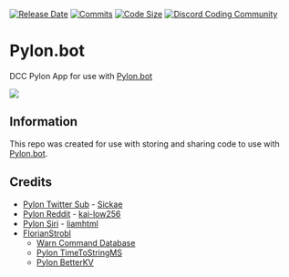 [![Release Date](https://img.shields.io/github/release-date/New-Horizon-Network/Pylon-Bot)](https://github.com/New-Horizon-Network/Pylon-Bot/releases)
[![Commits](https://img.shields.io/github/last-commit/New-Horizon-Network/Pylon-Bot/main)](https://github.com/New-Horizon-Network/Pylon-Bot)
[![Code Size](https://img.shields.io/github/languages/code-size/New-Horizon-Network/Pylon-Bot)](https://github.com/New-Horizon-Network/Pylon-Bot)
[![Discord Coding Community](https://discordapp.com/api/guilds/801125364218200074/widget.png?style=shield)](https://dsc.gg/discord-coding-community)

# Pylon.bot
DCC Pylon App for use with [Pylon.bot](https://Pylon.bot)

![](https://raw.githubusercontent.com/New-Horizon-Network/Pylon-Bot/master/images/Screenshot_2020-11-01_02-25-13.png)

## Information


This repo was created for use with storing and sharing code to use with [Pylon.bot](https://Pylon.bot).


## Credits

 - [Pylon Twitter Sub](https://github.com/Sickae/pylon-twitter-sub) - [Sickae](https://github.com/Sickae/)
 - [Pylon Reddit](https://discord.com/channels/530557949098065930/695065184615792710/797328463961915394) - [kai-low256](https://github.com/kai-low256/)
 - [Pylon Siri](https://discord.com/channels/530557949098065930/695065184615792710/813451541616001075) - [liamhtml](https://github.com/liamhtml)
 - [FlorianStrobl](https://github.com/FlorianStrobl)
   - [Warn Command Database](https://github.com/FlorianStrobl/Discord-Pylon-Bot/blob/master/Scripts/Functions/WarnCommandWDatabase.ts)
   - [Pylon TimeToStringMS](https://github.com/FlorianStrobl/Discord-Pylon-Bot/blob/master/Scripts/Functions/TimeStringToMS.ts)
   - [Pylon BetterKV](https://github.com/FlorianStrobl/Discord-Pylon-Bot/blob/master/Scripts/BetterKV/betterKV.ts)